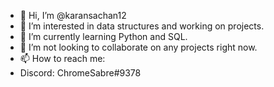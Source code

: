 - 👋 Hi, I’m @karansachan12
- 👀 I’m interested in data structures and working on projects.
- 🌱 I’m currently learning Python and SQL.
- 💞️ I’m not looking to collaborate on any projects right now.
- 📫 How to reach me: 
- Discord: ChromeSabre#9378

<!---
karansachan12/karansachan12 is a ✨ special ✨ repository because its `README.md` (this file) appears on your GitHub profile.
You can click the Preview link to take a look at your changes.
--->
